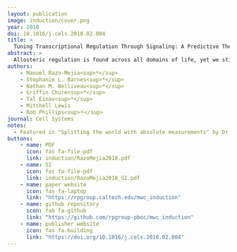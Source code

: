 ```yaml
---
layout: publication
image: induction/cover.png
year: 2018
doi: 10.1016/j.cels.2018.02.004
title: >
  Tuning Transcriptional Regulation Through Signaling: A Predictive Theory of Allosteric Induction
abstract: >
  Allosteric regulation is found across all domains of life, yet we still lack simple, predictive theories that directly link the experimentally tunable parameters of a system to its input-output response. To that end, we present a general theory of allosteric transcriptional regulation using the Monod-Wyman- Changeux model. We rigorously test this model using the ubiquitous simple repression motif in bacteria by first predicting the behavior of strains that span a large range of repressor copy numbers and DNA binding strengths and then constructing and measuring their response. Our model not only accurately captures the induction profiles of these strains, but also enables us to derive analytic expressions for key properties such as the dynamic range and [EC<sub>50</sub>]. Finally, we derive an expression for the free energy of allosteric repressors that enables us to collapse our experimental data onto a single master curve that captures the diverse phenomenology of the induction profiles.
authors: 
    - Manuel Razo-Mejia<sup>*</sup>
    - Stephanie L. Barnes<sup>*</sup>
    - Nathan M. Belliveau<sup>*</sup>
    - Griffin Chure<sup>*</sup>
    - Tal Einav<sup>*</sup>
    - Mitchell Lewis
    - Rob Phillips<sup>⛧</sup>
journal: Cell Systems
notes:
  - Featured in "Splitting the world with absolute measurements" by Dr. Quincey Justman
buttons:
    - name: PDF
      icon: fas fa-file-pdf
      link: induction/RazoMejia2018.pdf
    - name: SI
      icon: fas fa-file-pdf
      link: induction/RazoMejia2018_SI.pdf
    - name: paper website
      icon: fas fa-laptop
      link: "https://rpgroup.caltech.edu/mwc_induction"
    - name: github repository 
      icon: fab fa-github
      link: "https://github.com/rpgroup-pboc/mwc_induction"
    - name: publisher website
      icon: fas fa-building
      link: "https://doi.org/10.1016/j.cels.2018.02.004"
---
```

